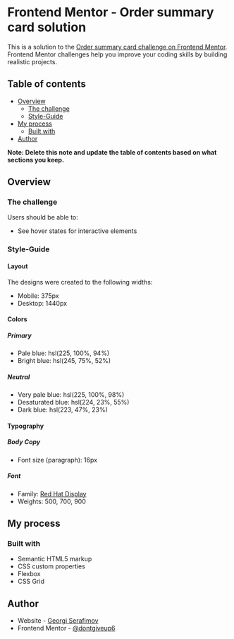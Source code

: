 # Frontend Mentor - Order summary card solution

This is a solution to the [Order summary card challenge on Frontend Mentor](https://www.frontendmentor.io/challenges/order-summary-component-QlPmajDUj). Frontend Mentor challenges help you improve your coding skills by building realistic projects.

## Table of contents

- [Overview](#overview)
  - [The challenge](#the-challenge)
  - [Style-Guide](#style-guide)
- [My process](#my-process)
  - [Built with](#built-with)
- [Author](#author)

**Note: Delete this note and update the table of contents based on what sections you keep.**

## Overview

### The challenge

Users should be able to:

- See hover states for interactive elements

### Style-Guide

#### Layout

The designs were created to the following widths:

- Mobile: 375px
- Desktop: 1440px

#### Colors

##### Primary

- Pale blue: hsl(225, 100%, 94%)
- Bright blue: hsl(245, 75%, 52%)

##### Neutral

- Very pale blue: hsl(225, 100%, 98%)
- Desaturated blue: hsl(224, 23%, 55%)
- Dark blue: hsl(223, 47%, 23%)

#### Typography

##### Body Copy

- Font size (paragraph): 16px

##### Font

- Family: [Red Hat Display](https://fonts.google.com/specimen/Red+Hat+Display)
- Weights: 500, 700, 900

## My process

### Built with

- Semantic HTML5 markup
- CSS custom properties
- Flexbox
- CSS Grid

## Author

- Website - [Georgi Serafimov](https://www.linkedin.com/in/georgi-serafimov-a03b58176/)
- Frontend Mentor - [@dontgiveup6](https://www.frontendmentor.io/profile/dontgiveup6)
